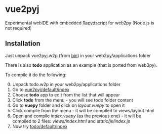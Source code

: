 # vue2pyj
Experimental webIDE with embedded [Rapydscript](https://github.com/atsepkov/RapydScript) for web2py (Node.js is not required)

## Installation
Just unpack vue2pyj.w2p (from [bin](https://github.com/valq7711/vue2pyj/tree/master/bin)) in your web2py/applications folder

There is also **todo** application as an example (that is ported from web3py).

To compile it do the following:

0. Unpack todo.w2p in your web2py/applications folder
1. Go to [vue2pyj/default/index](http://127.0.0.1:8000/vue2pyj/default/index)
2. Choose **todo** app to edit from the list that will appear
3. Click **todo** from the menu - you will see todo folder content
4. Go to **vuepy** folder and click on *layout.vuepy* to open it
5. Click compile from the menu - it will be compiled to views/layout.html   
6. Open and compile *index.vuepy* (as the previous one) - it will be compiled to 2 files: *views/index.html* and *static/js/index.js*
7. Now try [todo/default/index](http://127.0.0.1:8000/todo/default/index)
